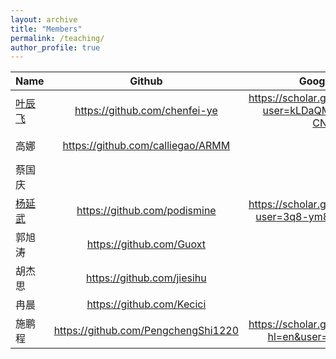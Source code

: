 ```yaml
---
layout: archive
title: "Members"
permalink: /teaching/
author_profile: true
---
```


|  Name  | Github  | Google Scholar|ORCID|
|  :---- | :----: |:----:|:----:|
| [叶辰飞](https://chenfei-ye.github.io) | https://github.com/chenfei-ye |https://scholar.google.com/citations?user=kLDaQM4AAAAJ&hl=zh-CN&oi=ao| |
| 高娜 | https://github.com/calliegao/ARMM |  |https://orcid.org/0000-0001-8516-9777|
| 蔡国庆 | | |https://orcid.org/0000-0001-8516-9777|
| [杨延武](https://podismine.github.io) |https://github.com/podismine |https://scholar.google.com/citations?user=3q8-ym8AAAAJ&hl=zh-CN|https://orcid.org/0000-0002-7547-4580|
| 郭旭涛 |https://github.com/Guoxt| | |
| 胡杰思 |https://github.com/jiesihu| | |
| 冉晨|https://github.com/Kecici| | |
| 施鹏程|https://github.com/PengchengShi1220|https://scholar.google.com/citations?hl=en&user=aJQOvncAAAAJ| |
